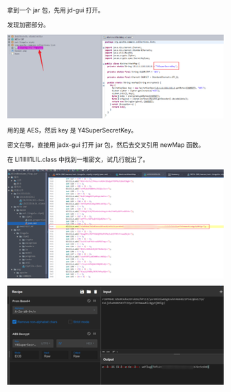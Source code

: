 拿到一个 jar 包，先用 jd-gui 打开。

发现加密部分。

![](../../../images/df4d0d206fd4e326cc1a20fd5458468f.png)

用的是 AES，然后 key 是 Y4SuperSecretKey。

密文在哪，直接用 jadx-gui 打开 jar 包，然后去交叉引用 newMap 函数。

在 Ll1llllI1LIL.class 中找到一堆密文，试几行就出了。

![](../../../images/9cd6745650c15feb4d1edb560509537d.png)

![](../../../images/4751c4c291e0abb8104d575430bbe3d1.png)

